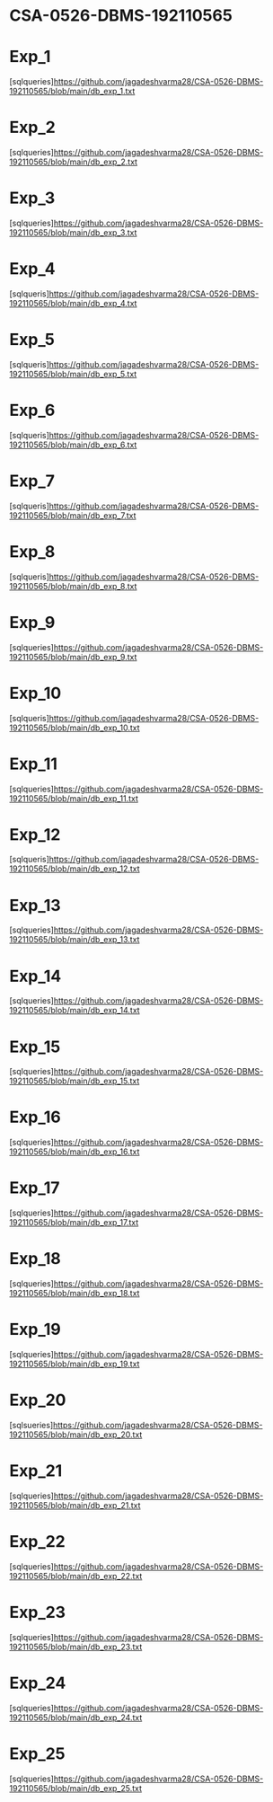 # CSA-0526-DBMS-192110565
# Exp_1
[sqlqueries]https://github.com/jagadeshvarma28/CSA-0526-DBMS-192110565/blob/main/db_exp_1.txt
# Exp_2
[sqlqueries]https://github.com/jagadeshvarma28/CSA-0526-DBMS-192110565/blob/main/db_exp_2.txt
# Exp_3
[sqlqueries]https://github.com/jagadeshvarma28/CSA-0526-DBMS-192110565/blob/main/db_exp_3.txt
# Exp_4
[sqlqueris]https://github.com/jagadeshvarma28/CSA-0526-DBMS-192110565/blob/main/db_exp_4.txt
# Exp_5
[sqlqueris]https://github.com/jagadeshvarma28/CSA-0526-DBMS-192110565/blob/main/db_exp_5.txt
# Exp_6
[sqlqueris]https://github.com/jagadeshvarma28/CSA-0526-DBMS-192110565/blob/main/db_exp_6.txt
# Exp_7
[sqlqueris]https://github.com/jagadeshvarma28/CSA-0526-DBMS-192110565/blob/main/db_exp_7.txt
# Exp_8
[sqlqueris]https://github.com/jagadeshvarma28/CSA-0526-DBMS-192110565/blob/main/db_exp_8.txt
# Exp_9
[sqlqueries]https://github.com/jagadeshvarma28/CSA-0526-DBMS-192110565/blob/main/db_exp_9.txt
# Exp_10
[sqlqueris]https://github.com/jagadeshvarma28/CSA-0526-DBMS-192110565/blob/main/db_exp_10.txt
# Exp_11
[sqlqueries]https://github.com/jagadeshvarma28/CSA-0526-DBMS-192110565/blob/main/db_exp_11.txt
# Exp_12
[sqlqueris]https://github.com/jagadeshvarma28/CSA-0526-DBMS-192110565/blob/main/db_exp_12.txt
# Exp_13
[sqlqueries]https://github.com/jagadeshvarma28/CSA-0526-DBMS-192110565/blob/main/db_exp_13.txt
# Exp_14
[sqlqueries]https://github.com/jagadeshvarma28/CSA-0526-DBMS-192110565/blob/main/db_exp_14.txt
# Exp_15
[sqlqueries]https://github.com/jagadeshvarma28/CSA-0526-DBMS-192110565/blob/main/db_exp_15.txt
# Exp_16
[sqlqueries]https://github.com/jagadeshvarma28/CSA-0526-DBMS-192110565/blob/main/db_exp_16.txt
# Exp_17
[sqlqueries]https://github.com/jagadeshvarma28/CSA-0526-DBMS-192110565/blob/main/db_exp_17.txt
# Exp_18
[sqlqueries]https://github.com/jagadeshvarma28/CSA-0526-DBMS-192110565/blob/main/db_exp_18.txt
# Exp_19
[sqlqueries]https://github.com/jagadeshvarma28/CSA-0526-DBMS-192110565/blob/main/db_exp_19.txt
# Exp_20
[sqlsueries]https://github.com/jagadeshvarma28/CSA-0526-DBMS-192110565/blob/main/db_exp_20.txt
# Exp_21
[sqlqueries]https://github.com/jagadeshvarma28/CSA-0526-DBMS-192110565/blob/main/db_exp_21.txt
# Exp_22
[sqlqueries]https://github.com/jagadeshvarma28/CSA-0526-DBMS-192110565/blob/main/db_exp_22.txt
# Exp_23
[sqlqueries]https://github.com/jagadeshvarma28/CSA-0526-DBMS-192110565/blob/main/db_exp_23.txt
# Exp_24
[sqlqueries]https://github.com/jagadeshvarma28/CSA-0526-DBMS-192110565/blob/main/db_exp_24.txt
# Exp_25
[sqlqueries]https://github.com/jagadeshvarma28/CSA-0526-DBMS-192110565/blob/main/db_exp_25.txt
